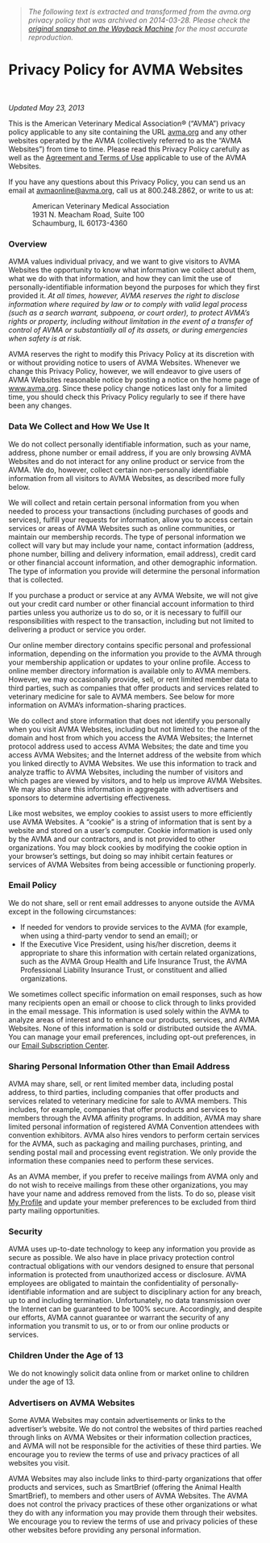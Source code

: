 > *The following text is extracted and transformed from the avma.org privacy policy that was archived on 2014-03-28. Please check the [original snapshot on the Wayback Machine](https://web.archive.org/web/20140328161538id_/https%3A//www.avma.org/Pages/privacy.aspx) for the most accurate reproduction.*

# Privacy Policy for AVMA Websites

​ 

_Updated May 23, 2013_

This is the American Veterinary Medical Association® (“AVMA”) privacy policy applicable to any site containing the URL [avma.org](https://web.archive.org/) and any other websites operated by the AVMA (collectively referred to as the “AVMA Websites”) from time to time. Please read this Privacy Policy carefully as well as the [Agreement and Terms of Use](https://web.archive.org/Pages/terms-of-use.aspx) applicable to use of the AVMA Websites.

If you have any questions about this Privacy Policy, you can send us an email at [avmaonline@avma.org](mailto:avmaonline@avma.org), call us at 800.248.2862, or write to us at:

            American Veterinary Medical Association  
            1931 N. Meacham Road, Suite 100  
            Schaumburg, IL 60173-4360

### Overview

AVMA values individual privacy, and we want to give visitors to AVMA Websites the opportunity to know what information we collect about them, what we do with that information, and how they can limit the use of personally-identifiable information beyond the purposes for which they first provided it. _At all times, however, AVMA reserves the right to disclose information where required by law or to comply with valid legal process (such as a search warrant, subpoena, or court order), to protect AVMA’s rights or property, including without limitation in the event of a transfer of control of AVMA or substantially all of its assets, or during emergencies when safety is at risk._

AVMA reserves the right to modify this Privacy Policy at its discretion with or without providing notice to users of AVMA Websites. Whenever we change this Privacy Policy, however, we will endeavor to give users of AVMA Websites reasonable notice by posting a notice on the home page of www.avma.org. Since these policy change notices last only for a limited time, you should check this Privacy Policy regularly to see if there have been any changes. 

### Data We Collect and How We Use It

We do not collect personally identifiable information, such as your name, address, phone number or email address, if you are only browsing AVMA Websites and do not interact for any online product or service from the AVMA. We do, however, collect certain non-personally identifiable information from all visitors to AVMA Websites, as described more fully below.

We will collect and retain certain personal information from you when needed to process your transactions (including purchases of goods and services), fulfill your requests for information, allow you to access certain services or areas of AVMA Websites such as online communities, or maintain our membership records. The type of personal information we collect will vary but may include your name, contact information (address, phone number, billing and delivery information, email address), credit card or other financial account information, and other demographic information. The type of information you provide will determine the personal information that is collected.

If you purchase a product or service at any AVMA Website, we will not give out your credit card number or other financial account information to third parties unless you authorize us to do so, or it is necessary to fulfill our responsibilities with respect to the transaction, including but not limited to delivering a product or service you order.

Our online member directory contains specific personal and professional information, depending on the information you provide to the AVMA through your membership application or updates to your online profile. Access to online member directory information is available only to AVMA members. However, we may occasionally provide, sell, or rent limited member data to third parties, such as companies that offer products and services related to veterinary medicine for sale to AVMA members. See below for more information on AVMA’s information-sharing practices.

We do collect and store information that does not identify you personally when you visit AVMA Websites, including but not limited to: the name of the domain and host from which you access the AVMA Websites; the Internet protocol address used to access AVMA Websites; the date and time you access AVMA Websites; and the Internet address of the website from which you linked directly to AVMA Websites. We use this information to track and analyze traffic to AVMA Websites, including the number of visitors and which pages are viewed by visitors, and to help us improve AVMA Websites. We may also share this information in aggregate with advertisers and sponsors to determine advertising effectiveness.

Like most websites, we employ cookies to assist users to more efficiently use AVMA Websites. A “cookie” is a string of information that is sent by a website and stored on a user’s computer. Cookie information is used only by the AVMA and our contractors, and is not provided to other organizations. You may block cookies by modifying the cookie option in your browser’s settings, but doing so may inhibit certain features or services of AVMA Websites from being accessible or functioning properly.

### Email Policy

We do not share, sell or rent email addresses to anyone outside the AVMA except in the following circumstances:  


  * If needed for vendors to provide services to the AVMA (for example, when using a third-party vendor to send an email); or
  * If the Executive Vice President, using his/her discretion, deems it appropriate to share this information with certain related organizations, such as the AVMA Group Health and Life Insurance Trust, the AVMA Professional Liability Insurance Trust, or constituent and allied organizations. 



We sometimes collect specific information on email responses, such as how many recipients open an email or choose to click through to links provided in the email message. This information is used solely within the AVMA to analyze areas of interest and to enhance our products, services, and AVMA Websites. None of this information is sold or distributed outside the AVMA. You can manage your email preferences, including opt-out preferences, in our [Email Subscription Center](http://www.highroadsolution.com/avma_preference_page/default.aspx). 

### Sharing Personal Information Other than Email Address

AVMA may share, sell, or rent limited member data, including postal address, to third parties, including companies that offer products and services related to veterinary medicine for sale to AVMA members. This includes, for example, companies that offer products and services to members through the AVMA affinity programs. In addition, AVMA may share limited personal information of registered AVMA Convention attendees with convention exhibitors. AVMA also hires vendors to perform certain services for the AVMA, such as packaging and mailing purchases, printing, and sending postal mail and processing event registration. We only provide the information these companies need to perform these services.

As an AVMA member, if you prefer to receive mailings from AVMA only and do not wish to receive mailings from these other organizations, you may have your name and address removed from the lists. To do so, please visit [My Profile](https://web.archive.org/Authentication/Pages/default.aspx?returnurl=https://ebusiness.avma.org/EBusiness50/login.aspx?rid=01) and update your member preferences to be excluded from third party mailing opportunities. 

### Security

AVMA uses up-to-date technology to keep any information you provide as secure as possible. We also have in place privacy protection control contractual obligations with our vendors designed to ensure that personal information is protected from unauthorized access or disclosure. AVMA employees are obligated to maintain the confidentiality of personally-identifiable information and are subject to disciplinary action for any breach, up to and including termination. Unfortunately, no data transmission over the Internet can be guaranteed to be 100% secure. Accordingly, and despite our efforts, AVMA cannot guarantee or warrant the security of any information you transmit to us, or to or from our online products or services. 

### Children Under the Age of 13

We do not knowingly solicit data online from or market online to children under the age of 13. 

### Advertisers on AVMA Websites

Some AVMA Websites may contain advertisements or links to the advertiser’s website. We do not control the websites of third parties reached through links on AVMA Websites or their information collection practices, and AVMA will not be responsible for the activities of these third parties. We encourage you to review the terms of use and privacy practices of all websites you visit.

AVMA Websites may also include links to third-party organizations that offer products and services, such as SmartBrief (offering the Animal Health SmartBrief), to members and other users of AVMA Websites. The AVMA does not control the privacy practices of these other organizations or what they do with any information you may provide them through their websites. We encourage you to review the terms of use and privacy policies of these other websites before providing any personal information.
